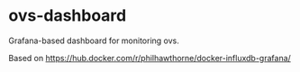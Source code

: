# ovs-dashboard
Grafana-based dashboard for monitoring ovs.

Based on https://hub.docker.com/r/philhawthorne/docker-influxdb-grafana/

